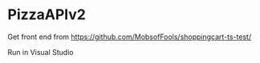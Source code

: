 # PizzaAPIv2
Get front end from https://github.com/MobsofFools/shoppingcart-ts-test/

Run in Visual Studio
